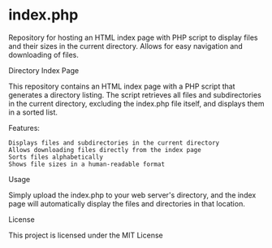 # index.php
Repository for hosting an HTML index page with PHP script to display files and their sizes in the current directory. Allows for easy navigation and downloading of files.

Directory Index Page

This repository contains an HTML index page with a PHP script that generates a directory listing. The script retrieves all files and subdirectories in the current directory, excluding the index.php file itself, and displays them in a sorted list.

Features:

    Displays files and subdirectories in the current directory
    Allows downloading files directly from the index page
    Sorts files alphabetically
    Shows file sizes in a human-readable format

Usage

Simply upload the index.php to your web server's directory, and the index page will automatically display the files and directories in that location.

License

This project is licensed under the MIT License
